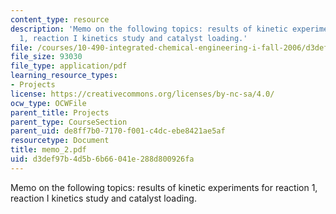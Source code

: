 ```yaml
---
content_type: resource
description: 'Memo on the following topics: results of kinetic experiments for reaction
  1, reaction I kinetics study and catalyst loading.'
file: /courses/10-490-integrated-chemical-engineering-i-fall-2006/d3def97b4d5b6b66041e288d800926fa_memo_2.pdf
file_size: 93030
file_type: application/pdf
learning_resource_types:
- Projects
license: https://creativecommons.org/licenses/by-nc-sa/4.0/
ocw_type: OCWFile
parent_title: Projects
parent_type: CourseSection
parent_uid: de8ff7b0-7170-f001-c4dc-ebe8421ae5af
resourcetype: Document
title: memo_2.pdf
uid: d3def97b-4d5b-6b66-041e-288d800926fa
---
```

Memo on the following topics: results of kinetic experiments for reaction 1, reaction I kinetics study and catalyst loading.